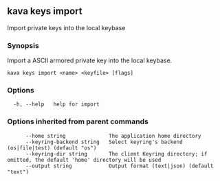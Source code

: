 <!--
title: import
-->
## kava keys import

Import private keys into the local keybase

### Synopsis

Import a ASCII armored private key into the local keybase.

```
kava keys import <name> <keyfile> [flags]
```

### Options

```
  -h, --help   help for import
```

### Options inherited from parent commands

```
      --home string              The application home directory
      --keyring-backend string   Select keyring's backend (os|file|test) (default "os")
      --keyring-dir string       The client Keyring directory; if omitted, the default 'home' directory will be used
      --output string            Output format (text|json) (default "text")
```

